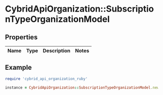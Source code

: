 # CybridApiOrganization::SubscriptionTypeOrganizationModel

## Properties

| Name | Type | Description | Notes |
| ---- | ---- | ----------- | ----- |

## Example

```ruby
require 'cybrid_api_organization_ruby'

instance = CybridApiOrganization::SubscriptionTypeOrganizationModel.new()
```


